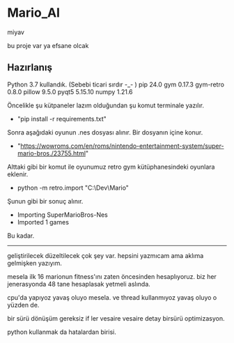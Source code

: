 # Mario_AI
miyav

bu proje var ya efsane olcak


Hazırlanış
------------------------------------------------
Python 3.7 kullandık. (Sebebi ticari sırdır -_- )
pip 24.0
gym 0.17.3
gym-retro 0.8.0
pillow 9.5.0
pyqt5 5.15.10
numpy 1.21.6


Öncelikle şu kütpaneler lazım olduğundan şu komut terminale yazılır.
- "pip install -r requirements.txt"


Sonra aşağıdaki oyunun .nes dosyası alınır. Bir dosyanın içine konur.
- "https://wowroms.com/en/roms/nintendo-entertainment-system/super-mario-bros./23755.html"


Alttaki gibi bir komut ile oyunumuz retro gym kütüphanesindeki oyunlara eklenir.
- python -m retro.import "C:\Dev\Mario"


Şunun gibi bir sonuç alınır.
- Importing SuperMarioBros-Nes
- Imported 1 games

Bu kadar.

------------------------------------------------

geliştirilecek düzeltilecek çok şey var. hepsini yazmıcam ama aklıma gelmişken yazıyım.

mesela ilk 16 marionun fitness'ını zaten öncesinden hesaplıyoruz. biz her jenerasyonda 48 tane hesaplasak yetmeli aslında.

cpu'da yapıyoz yavaş oluyo mesela. ve thread kullanmıyoz yavaş oluyo o yüzden de.

bir sürü dönüşüm gereksiz if ler vesaire vesaire detay birsürü optimizasyon.

python kullanmak da hatalardan birisi.